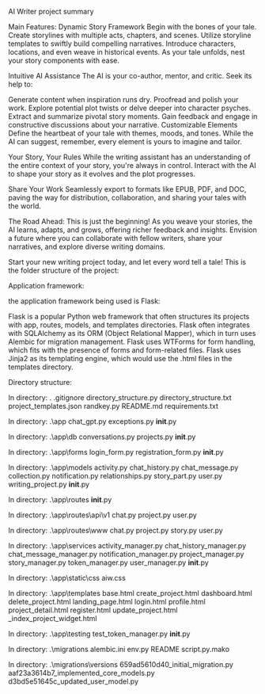 AI Writer project summary

Main Features:
Dynamic Story Framework
Begin with the bones of your tale. Create storylines with multiple acts, chapters, and scenes. Utilize storyline templates to swiftly build compelling narratives. Introduce characters, locations, and even weave in historical events. As your tale unfolds, nest your story components with ease.

Intuitive AI Assistance
The AI is your co-author, mentor, and critic. Seek its help to:

Generate content when inspiration runs dry.
Proofread and polish your work.
Explore potential plot twists or delve deeper into character psyches.
Extract and summarize pivotal story moments.
Gain feedback and engage in constructive discussions about your narrative.
Customizable Elements
Define the heartbeat of your tale with themes, moods, and tones. While the AI can suggest, remember, every element is yours to imagine and tailor.

Your Story, Your Rules
While the writing assistant has an understanding of the entire context of your story, you're always in control. Interact with the AI to shape your story as it evolves and the plot progresses.

Share Your Work
Seamlessly export to formats like EPUB, PDF, and DOC, paving the way for distribution, collaboration, and sharing your tales with the world.

The Road Ahead:
This is just the beginning! As you weave your stories, the AI learns, adapts, and grows, offering richer feedback and insights. Envision a future where you can collaborate with fellow writers, share your narratives, and explore diverse writing domains.

Start your new writing project today, and let every word tell a tale!
This is the folder structure of the project:

Application framework:

the application framework being used is Flask:

Flask is a popular Python web framework that often structures its projects with app, routes, models, and templates directories.
Flask often integrates with SQLAlchemy as its ORM (Object Relational Mapper), which in turn uses Alembic for migration management.
Flask uses WTForms for form handling, which fits with the presence of forms and form-related files.
Flask uses Jinja2 as its templating engine, which would use the .html files in the templates directory.

Directory structure:

In directory: .
.gitignore
directory_structure.py
directory_structure.txt
project_templates.json
randkey.py
README.md
requirements.txt

In directory: .\app
chat_gpt.py
exceptions.py
__init__.py

In directory: .\app\db
conversations.py
projects.py
__init__.py

In directory: .\app\forms
login_form.py
registration_form.py
__init__.py

In directory: .\app\models
activity.py
chat_history.py
chat_message.py
collection.py
notification.py
relationships.py
story_part.py
user.py
writing_project.py
__init__.py

In directory: .\app\routes
__init__.py

In directory: .\app\routes\api\v1
chat.py
project.py
user.py

In directory: .\app\routes\www
chat.py
project.py
story.py
user.py

In directory: .\app\services
activity_manager.py
chat_history_manager.py
chat_message_manager.py
notification_manager.py
project_manager.py
story_manager.py
token_manager.py
user_manager.py
__init__.py

In directory: .\app\static\css
aiw.css

In directory: .\app\templates
base.html
create_project.html
dashboard.html
delete_project.html
landing_page.html
login.html
profile.html
project_detail.html
register.html
update_project.html
_index_project_widget.html

In directory: .\app\testing
test_token_manager.py
__init__.py

In directory: .\migrations
alembic.ini
env.py
README
script.py.mako

In directory: .\migrations\versions
659ad5610d40_initial_migration.py
aaf23a3614b7_implemented_core_models.py
d3bd5e51645c_updated_user_model.py

